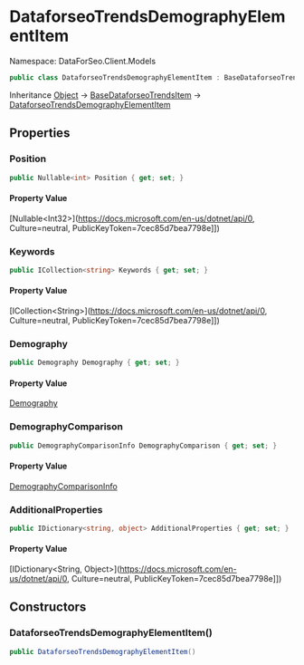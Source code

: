 # DataforseoTrendsDemographyElementItem

Namespace: DataForSeo.Client.Models

```csharp
public class DataforseoTrendsDemographyElementItem : BaseDataforseoTrendsItem
```

Inheritance [Object](https://docs.microsoft.com/en-us/dotnet/api/Object) → [BaseDataforseoTrendsItem](./BaseDataforseoTrendsItem.md) → [DataforseoTrendsDemographyElementItem](./DataforseoTrendsDemographyElementItem.md)

## Properties

### **Position**

```csharp
public Nullable<int> Position { get; set; }
```

#### Property Value

[Nullable&lt;Int32&gt;](https://docs.microsoft.com/en-us/dotnet/api/0, Culture=neutral, PublicKeyToken=7cec85d7bea7798e]])<br>

### **Keywords**

```csharp
public ICollection<string> Keywords { get; set; }
```

#### Property Value

[ICollection&lt;String&gt;](https://docs.microsoft.com/en-us/dotnet/api/0, Culture=neutral, PublicKeyToken=7cec85d7bea7798e]])<br>

### **Demography**

```csharp
public Demography Demography { get; set; }
```

#### Property Value

[Demography](./Demography.md)<br>

### **DemographyComparison**

```csharp
public DemographyComparisonInfo DemographyComparison { get; set; }
```

#### Property Value

[DemographyComparisonInfo](./DemographyComparisonInfo.md)<br>

### **AdditionalProperties**

```csharp
public IDictionary<string, object> AdditionalProperties { get; set; }
```

#### Property Value

[IDictionary&lt;String, Object&gt;](https://docs.microsoft.com/en-us/dotnet/api/0, Culture=neutral, PublicKeyToken=7cec85d7bea7798e]])<br>

## Constructors

### **DataforseoTrendsDemographyElementItem()**

```csharp
public DataforseoTrendsDemographyElementItem()
```
